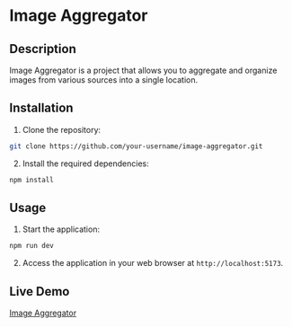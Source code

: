 # Image Aggregator

## Description

Image Aggregator is a project that allows you to aggregate and organize images from various sources into a single location.

## Installation

1. Clone the repository:

```bash
git clone https://github.com/your-username/image-aggregator.git
```

2. Install the required dependencies:

```bash
npm install
```

## Usage

1. Start the application:

```bash
npm run dev
```

2. Access the application in your web browser at `http://localhost:5173`.

## Live Demo

[Image Aggregator](https://dyrpit.github.io/images-aggregator/)
